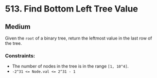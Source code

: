 # 513. Find Bottom Left Tree Value

## Medium

Given the `root` of a binary tree, return the leftmost value in the last row of the tree.

### Constraints:

- The number of nodes in the tree is in the range `[1, 10^4]`.
- `-2^31 <= Node.val <= 2^31 - 1`
